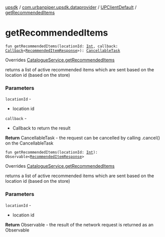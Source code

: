 [upsdk](../../index.md) / [com.urbanpiper.upsdk.dataprovider](../index.md) / [UPClientDefault](index.md) / [getRecommendedItems](./get-recommended-items.md)

# getRecommendedItems

`fun getRecommendedItems(locationId: `[`Int`](https://kotlinlang.org/api/latest/jvm/stdlib/kotlin/-int/index.html)`, callback: `[`Callback`](../-callback/index.md)`<`[`RecommendedItemResponse`](../../com.urbanpiper.upsdk.model.networkresponse/-recommended-item-response/index.md)`>): `[`CancellableTask`](../-cancellable-task/index.md)

Overrides [CatalogueService.getRecommendedItems](../-catalogue-service/get-recommended-items.md)

returns a list of active recommended items which are sent based on the location id (based on the store)

### Parameters

`locationId` -
* location id

`callback` -
* Callback to return the result

**Return**
CancellableTask - the request can be cancelled by calling .cancel() on the CancellableTask

`fun getRecommendedItems(locationId: `[`Int`](https://kotlinlang.org/api/latest/jvm/stdlib/kotlin/-int/index.html)`): Observable<`[`RecommendedItemResponse`](../../com.urbanpiper.upsdk.model.networkresponse/-recommended-item-response/index.md)`>`

Overrides [CatalogueService.getRecommendedItems](../-catalogue-service/get-recommended-items.md)

returns a list of active recommended items which are sent based on the location id (based on the store)

### Parameters

`locationId` -
* location id

**Return**
Observable - the result of the network request is returned as an Observable

